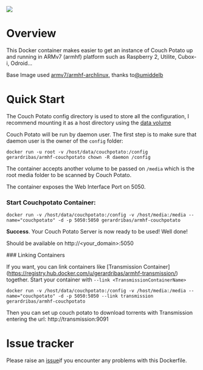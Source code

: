 ![](https://www.docker.com/sites/all/themes/docker/assets/images/logo.png)
# Overview

This Docker container makes easier to get an instance of Couch Potato up and running in ARMv7 (armhf) platform such as Raspberry 2, Utilite, Cubox-i, Odroid...

Base Image used [armv7/armhf-archlinux](https://registry.hub.docker.com/u/armv7/armhf-archlinux/), thanks to[@umiddelb](https://github.com/umiddelb)

# Quick Start

The Couch Potato config directory is used to store all the configuration, I recommend mounting it as a host directory using the [data volume](https://docs.docker.com/userguide/dockervolumes/#mount-a-host-directory-as-a-data-volume)
	
Couch Potato will be run by daemon user. The first step is to make sure that daemon user is the owner of the ```config``` folder:
	
	docker run -u root -v /host/data/couchpotato:/config gerardribas/armhf-couchpotato chown -R daemon /config

The container accepts another volume to be passed on ```/media``` which is the root media folder to be scanned by Couch Potato.

The container exposes the Web Interface Port on 5050.

### Start Couchpotato Container:

	docker run -v /host/data/couchpotato:/config -v /host/media:/media --name="couchpotato" -d -p 5050:5050 gerardribas/armhf-couchpotato

**Success**. Your Couch Potato Server is now ready to be used! Well done! 

Should be available on http://<your_domain>:5050

### Linking Containers

If you want, you can link containers like [Transmission Container] (https://registry.hub.docker.com/u/gerardribas/armhf-transmission/) together. Start your container with ```--link <TransmissionContainerName>``` 

	docker run -v /host/data/couchpotato:/config -v /host/media:/media --name="couchpotato" -d -p 5050:5050 --link transmission gerardribas/armhf-couchpotato

Then you can set up couch potato to download torrents with Transmission entering the url: http://transmission:9091

# Issue tracker

Please raise an [issue](https://github.com/GerardRibas/armhf-couchpotato/issues/new)if you encounter any problems with this Dockerfile.